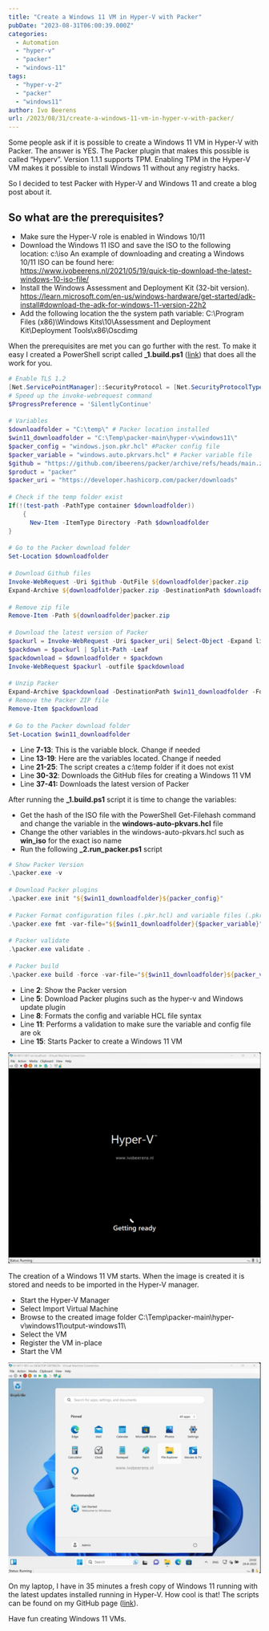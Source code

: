 ```yaml
---
title: "Create a Windows 11 VM in Hyper-V with Packer"
pubDate: "2023-08-31T06:00:39.000Z"
categories: 
  - Automation
  - "hyper-v"
  - "packer"
  - "windows-11"
tags: 
  - "hyper-v-2"
  - "packer"
  - "windows11"
author: Ivo Beerens
url: /2023/08/31/create-a-windows-11-vm-in-hyper-v-with-packer/
---
```


Some people ask if it is possible to create a Windows 11 VM in Hyper-V with Packer. The answer is YES. The Packer plugin that makes this possible is called “Hyperv”. Version 1.1.1 supports TPM. Enabling TPM in the Hyper-V VM makes it possible to install Windows 11 without any registry hacks.

So I decided to test Packer with Hyper-V and Windows 11 and create a blog post about it.

## So what are the prerequisites?
- Make sure the Hyper-V role is enabled in Windows 10/11
- Download the Windows 11 ISO and save the ISO to the following location: c:\\iso An example of downloading and creating a Windows 10/11 ISO can be found here: https://www.ivobeerens.nl/2021/05/19/quick-tip-download-the-latest-windows-10-iso-file/
- Install the Windows Assessment and Deployment Kit (32-bit version). https://learn.microsoft.com/en-us/windows-hardware/get-started/adk-install#download-the-adk-for-windows-11-version-22h2
- Add the following location the the system path variable: C:\\Program Files (x86)\\Windows Kits\\10\\Assessment and Deployment Kit\\Deployment Tools\\x86\\Oscdimg

When the prerequisites are met you can go further with the rest. To make it easy I created a PowerShell script called **\_1.build.ps1** ([link](https://github.com/ibeerens/packer/blob/main/hyper-v/windows11/_1.build.ps1)) that does all the work for you.

```powershell
# Enable TLS 1.2
[Net.ServicePointManager]::SecurityProtocol = [Net.SecurityProtocolType]::Tls12
# Speed up the invoke-webrequest command
$ProgressPreference = 'SilentlyContinue'
 
# Variables
$downloadfolder = "C:\temp\" # Packer location installed
$win11_downloadfolder = "C:\Temp\packer-main\hyper-v\windows11\"
$packer_config = "windows.json.pkr.hcl" #Packer config file
$packer_variable = "windows.auto.pkrvars.hcl" # Packer variable file
$github = "https://github.com/ibeerens/packer/archive/refs/heads/main.zip"
$product = "packer"
$packer_uri = "https://developer.hashicorp.com/packer/downloads"
 
# Check if the temp folder exist
If(!(test-path -PathType container $downloadfolder))
    {
      New-Item -ItemType Directory -Path $downloadfolder
}
 
# Go to the Packer download folder
Set-Location $downloadfolder
 
# Download Github files
Invoke-WebRequest -Uri $github -OutFile ${downloadfolder}packer.zip
Expand-Archive ${downloadfolder}packer.zip -DestinationPath $downloadfolder -Force
 
# Remove zip file
Remove-Item -Path ${downloadfolder}packer.zip 
 
# Download the latest version of Packer
$packurl = Invoke-WebRequest -Uri $packer_uri| Select-Object -Expand links | Where-Object href -match "//releases\.hashicorp\.com/$product/\d.*/$product_.*_windows_amd64\.zip$" | Select-Object -Expand href
$packdown = $packurl | Split-Path -Leaf
$packdownload = $downloadfolder + $packdown
Invoke-WebRequest $packurl -outfile $packdownload
 
# Unzip Packer 
Expand-Archive $packdownload -DestinationPath $win11_downloadfolder -Force
# Remove the Packer ZIP file
Remove-Item $packdownload
 
# Go to the Packer download folder
Set-Location $win11_downloadfolder
```

- Line **7-13**: This is the variable block. Change if needed
- Line **13-19**: Here are the variables located. Change if needed
- Line **21-25**: The script creates a c:\\temp folder if it does not exist
- Line **30-32**: Downloads the GitHub files for creating a Windows 11 VM
- Line **37-41:** Downloads the latest version of Packer

After running the **\_1.build.ps1** script it is time to change the variables:
- Get the hash of the ISO file with the PowerShell Get-Filehash command and change the variable in the **windows-auto-pkvars.hcl** file
- Change the other variables in the windows-auto-pkvars.hcl such as **win\_iso** for the exact iso name
- Run the following **\_2.run\_packer.ps1** script

```powershell
# Show Packer Version
.\packer.exe -v
 
# Download Packer plugins
.\packer.exe init "${$win11_downloadfolder}${packer_config}"
 
# Packer Format configuration files (.pkr.hcl) and variable files (.pkrvars.hcl) are updated.
.\packer.exe fmt -var-file="${$win11_downloadfolder}{$packer_variable}" "${$win11_downloadfolder}${packer_config}"
 
# Packer validate
.\packer.exe validate .
 
# Packer build
.\packer.exe build -force -var-file="${$win11_downloadfolder}${packer_variable}" "${$win11_downloadfolder}${packer_config}"
```

- Line **2**: Show the Packer version
- Line **5**: Download Packer plugins such as the hyper-v and Windows update plugin
- Line **8**: Formats the config and variable HCL file syntax
- Line **11**: Performs a validation to make sure the variable and config file are ok
- Line **15**: Starts Packer to create a Windows 11 VM

![](images/install-1024x854.png)

The creation of a Windows 11 VM starts. When the image is created it is stored and needs to be imported in the Hyper-V manager.

- Start the Hyper-V Manager
- Select Import Virtual Machine
- Browse to the created image folder C:\\Temp\\packer-main\\hyper-v\\windows11\\output-windows11\\
- Select the VM
- Register the VM in-place
- Start the VM

![](images/win11-1024x854.jpg)

On my laptop, I have in 35 minutes a fresh copy of Windows 11 running with the latest updates installed running in Hyper-V. How cool is that! The scripts can be found on my GitHub page ([link](https://github.com/ibeerens/packer/tree/main/hyper-v/windows11)). 

Have fun creating Windows 11 VMs.